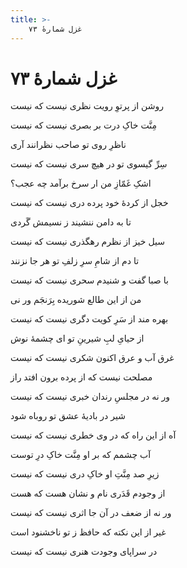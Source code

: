 ```yaml
---
title: >-
    غزل شمارهٔ ۷۳
---
```

# غزل شمارهٔ ۷۳

<div class="b" id="bn1"><div class="m1"><p>روشن از پرتوِ رویت نظری نیست که نیست</p></div>
<div class="m2"><p>مِنَّت خاکِ درت بر بصری نیست که نیست</p></div></div>
<div class="b" id="bn2"><div class="m1"><p>ناظرِ روی تو صاحب نظرانند آری</p></div>
<div class="m2"><p>سِرِّ گیسوی تو در هیچ سری نیست که نیست</p></div></div>
<div class="b" id="bn3"><div class="m1"><p>اشکِ غَمّازِ من ار سرخ برآمد چه عجب؟</p></div>
<div class="m2"><p>خجل از کردهٔ خود پرده دری نیست که نیست</p></div></div>
<div class="b" id="bn4"><div class="m1"><p>تا به دامن ننشیند ز نسیمش گَردی</p></div>
<div class="m2"><p>سیل خیز از نظرم رهگذری نیست که نیست</p></div></div>
<div class="b" id="bn5"><div class="m1"><p>تا دم از شامِ سرِ زلفِ تو هر جا نزنند</p></div>
<div class="m2"><p>با صبا گفت و شنیدم سحری نیست که نیست</p></div></div>
<div class="b" id="bn6"><div class="m1"><p>من از این طالع شوریده بِرَنجَم ور نی</p></div>
<div class="m2"><p>بهره مند از سَرِ کویت دگری نیست که نیست</p></div></div>
<div class="b" id="bn7"><div class="m1"><p>از حیایِ لبِ شیرینِ تو ای چشمهٔ نوش</p></div>
<div class="m2"><p>غرق آب و عرق اکنون شکری نیست که نیست</p></div></div>
<div class="b" id="bn8"><div class="m1"><p>مصلحت نیست که از پرده برون افتد راز</p></div>
<div class="m2"><p>ور نه در مجلسِ رندان خبری نیست که نیست</p></div></div>
<div class="b" id="bn9"><div class="m1"><p>شیر در بادیهٔ عشق تو روباه شود</p></div>
<div class="m2"><p>آه از این راه که در وی خطری نیست که نیست</p></div></div>
<div class="b" id="bn10"><div class="m1"><p>آب چشمم که بر او مِنَّت خاکِ درِ توست</p></div>
<div class="m2"><p>زیرِ صد مِنَّتِ او خاکِ دری نیست که نیست</p></div></div>
<div class="b" id="bn11"><div class="m1"><p>از وجودم قَدَری نام و نشان هست که هست</p></div>
<div class="m2"><p>ور نه از ضعف در آن جا اثری نیست که نیست</p></div></div>
<div class="b" id="bn12"><div class="m1"><p>غیر از این نکته که حافظ ز تو ناخشنود است</p></div>
<div class="m2"><p>در سراپای وجودت هنری نیست که نیست</p></div></div>
